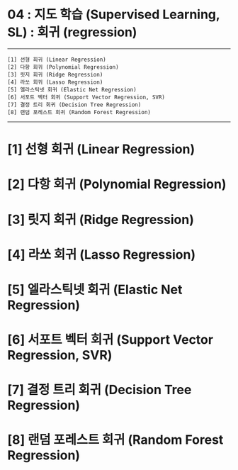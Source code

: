 #  04 : 지도 학습 (Supervised Learning, SL) : 회귀 (regression)

---

	[1] 선형 회귀 (Linear Regression)
	[2] 다항 회귀 (Polynomial Regression)
	[3] 릿지 회귀 (Ridge Regression)
	[4] 라쏘 회귀 (Lasso Regression)
	[5] 엘라스틱넷 회귀 (Elastic Net Regression)
	[6] 서포트 벡터 회귀 (Support Vector Regression, SVR)
	[7] 결정 트리 회귀 (Decision Tree Regression)
	[8] 랜덤 포레스트 회귀 (Random Forest Regression)  
  
---

# [1] 선형 회귀 (Linear Regression)

# [2] 다항 회귀 (Polynomial Regression)

# [3] 릿지 회귀 (Ridge Regression)

# [4] 라쏘 회귀 (Lasso Regression)

# [5] 엘라스틱넷 회귀 (Elastic Net Regression)

# [6] 서포트 벡터 회귀 (Support Vector Regression, SVR)

# [7] 결정 트리 회귀 (Decision Tree Regression)

# [8] 랜덤 포레스트 회귀 (Random Forest Regression)  

